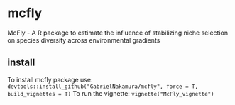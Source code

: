 # mcfly
McFly - A R package to estimate the influence of stabilizing niche selection on species diversity across environmental gradients

## install
To install mcfly package use:
`devtools::install_github("GabrielNakamura/mcfly", force = T, build_vignettes = T)`
To run the vignette:
`vignette("McFly_vignette")`

